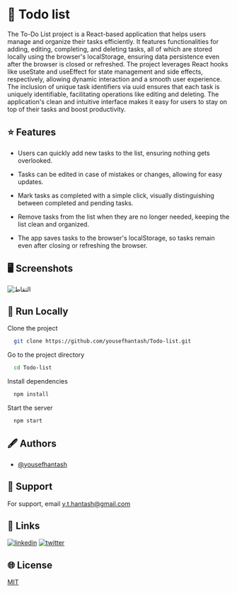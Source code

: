 
# 📅 Todo list

The To-Do List project is a React-based application that helps users manage and organize their tasks efficiently. It features functionalities for adding, editing, completing, and deleting tasks, all of which are stored locally using the browser's localStorage, ensuring data persistence even after the browser is closed or refreshed. The project leverages React hooks like useState and useEffect for state management and side effects, respectively, allowing dynamic interaction and a smooth user experience. The inclusion of unique task identifiers via uuid ensures that each task is uniquely identifiable, facilitating operations like editing and deleting. The application's clean and intuitive interface makes it easy for users to stay on top of their tasks and boost productivity.


## ⭐ Features

- Users can quickly add new tasks to the list, ensuring nothing gets overlooked.
- Tasks can be edited in case of mistakes or changes, allowing for easy updates.

- Mark tasks as completed with a simple click, visually distinguishing between completed and pending tasks.
- Remove tasks from the list when they are no longer needed, keeping the list clean and organized.
- The app saves tasks to the browser's localStorage, so tasks remain even after closing or refreshing the browser.



## 🖥️ Screenshots

![التقاط](https://github.com/user-attachments/assets/d167e463-cca2-43dd-a7ec-e1dde5ae9d00)



## 🚀 Run Locally

Clone the project

```bash
  git clone https://github.com/yousefhantash/Todo-list.git
```

Go to the project directory

```bash
  cd Todo-list
```

Install dependencies

```bash
  npm install
```

Start the server

```bash
  npm start
```


## 🖋️ Authors

- [@yousefhantash](https://github.com/yousefhantash)


## 📧 Support

For support, email y.t.hantash@gmail.com 


## 🔗 Links

[![linkedin](https://img.shields.io/badge/linkedin-0A66C2?style=for-the-badge&logo=linkedin&logoColor=white)](https://www.linkedin.com/in/yousef-hantash-01a64b311/)
[![twitter](https://img.shields.io/badge/twitter-1DA1F2?style=for-the-badge&logo=twitter&logoColor=white)](https://x.com/youssoo_7)


## 🌐 License

[MIT](https://github.com/yousefhantash/Todo-list/blob/main/LICENSE)

